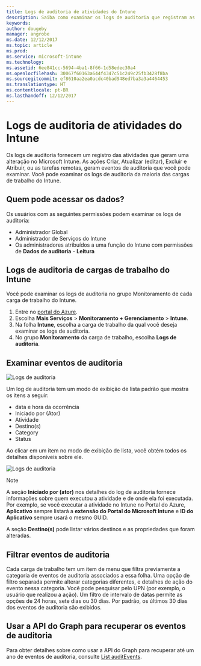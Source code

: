 ```yaml
---
title: Logs de auditoria de atividades do Intune
description: Saiba como examinar os logs de auditoria que registram as atividades do Intune
keywords: 
author: dougeby
manager: angrobe
ms.date: 12/12/2017
ms.topic: article
ms.prod: 
ms.service: microsoft-intune
ms.technology: 
ms.assetid: 6ee841cc-5694-4ba1-8f66-1d58edec30a4
ms.openlocfilehash: 30067f60163a644f4347c51c249c25fb3428f8ba
ms.sourcegitcommit: ef8610aa2ea0acdc40bad948ed7ba3a3a4464453
ms.translationtype: HT
ms.contentlocale: pt-BR
ms.lasthandoff: 12/12/2017
---
```

# <a name="audit-logs-for-intune-activities"></a>Logs de auditoria de atividades do Intune
Os logs de auditoria fornecem um registro das atividades que geram uma alteração no Microsoft Intune. As ações Criar, Atualizar (editar), Excluir e Atribuir, ou as tarefas remotas, geram eventos de auditoria que você pode examinar. Você pode examinar os logs de auditoria da maioria das cargas de trabalho do Intune. 

## <a name="who-can-access-the-data"></a>Quem pode acessar os dados?
Os usuários com as seguintes permissões podem examinar os logs de auditoria:
- Administrador Global
- Administrador de Serviços do Intune
- Os administradores atribuídos a uma função do Intune com permissões de **Dados de auditoria** - **Leitura**

## <a name="audit-logs-for-intune-workloads"></a>Logs de auditoria de cargas de trabalho do Intune
Você pode examinar os logs de auditoria no grupo Monitoramento de cada carga de trabalho do Intune.  
1. Entre no [portal do Azure](https://portal.azure.com).
2. Escolha **Mais Serviços** > **Monitoramento + Gerenciamento** > **Intune**.
3. Na folha **Intune**, escolha a carga de trabalho da qual você deseja examinar os logs de auditoria.
4. No grupo **Monitoramento** da carga de trabalho, escolha **Logs de auditoria**.

## <a name="review-audit-events"></a>Examinar eventos de auditoria
![Logs de auditoria](./media/monitor-audit-logs.png "Logs de auditoria")

Um log de auditoria tem um modo de exibição de lista padrão que mostra os itens a seguir:    

- data e hora da ocorrência
- Iniciado por (Ator)
- Atividade
- Destino(s)
- Category
- Status

Ao clicar em um item no modo de exibição de lista, você obtém todos os detalhes disponíveis sobre ele.

![Logs de auditoria](./media/monitor-audit-log-detail.png "Logs de auditoria")

> [!Note]    
> A seção **Iniciado por (ator)** nos detalhes do log de auditoria fornece informações sobre quem executou a atividade e de onde ela foi executada. Por exemplo, se você executar a atividade no Intune no Portal do Azure, **Aplicativo** sempre listará a **extensão do Portal do Microsoft Intune** e **ID do Aplicativo** sempre usará o mesmo GUID. 
>    
> A seção **Destino(s)** pode listar vários destinos e as propriedades que foram alteradas.  


## <a name="filter-audit-events"></a>Filtrar eventos de auditoria
Cada carga de trabalho tem um item de menu que filtra previamente a categoria de eventos de auditoria associados a essa folha. Uma opção de filtro separada permite alterar categorias diferentes, e detalhes de ação do evento nessa categoria. Você pode pesquisar pelo UPN (por exemplo, o usuário que realizou a ação). Um filtro de intervalo de datas permite as opções de 24 horas, sete dias ou 30 dias. Por padrão, os últimos 30 dias dos eventos de auditoria são exibidos.

## <a name="use-graph-api-to-retrieve-audit-events"></a>Usar a API do Graph para recuperar os eventos de auditoria
Para obter detalhes sobre como usar a API do Graph para recuperar até um ano de eventos de auditoria, consulte [List auditEvents](https://developer.microsoft.com/en-us/graph/docs/api-reference/beta/api/intune_auditing_auditevent_list).